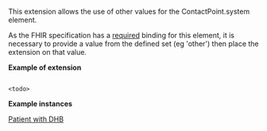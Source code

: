 
This extension allows the use of other values for the ContactPoint.system element.

As the FHIR specification has a [required](http://hl7.org/fhir/terminologies.html#required) binding for this element, it is necessary to
provide a value from the defined set (eg 'other') then place the extension on that value.

**Example of extension**

```

<todo>

```

**Example instances**

[Patient with DHB](Practitioner-contactpoint-other.html)